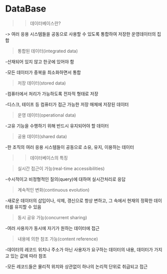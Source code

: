 DataBase
=============

>>데이터베이스란?

-> 여러 응용 시스템들을 공동으로 사용할 수 있도록
통합하여 저장한 운영데이터의 집합

>통합된 데이터(integrated data)

-산재되어 있지 않고 한곳에 있어야 함

-모든 데이터가 중복을 최소화하면서 통합

>저장 데이터(stored data)

-컴퓨터에서 처리가 가능하도록 전자적 형태로 저장

-디스크, 테이프 등 컴퓨터가 접근 가능한 저장 매체에 저장된 데이터

>운영 데이터(operational data)

-고유 기능을 수행하기 위해 반드시 유지되어야 할 데이터

>공용 데이터(shared data)

-한 조직의 여러 응용 시스템들이 공동으로 소유, 유지, 이용하는 데이터


>>데이터베이스의 특징

>실시간 접근이 가능(real-time accessibilities)

-수시적이고 비정형적인 질의(query)에 대하여 실시간처리로 응답

>계속적인 변화(continuous evolution)

-새로운 데이터의 삽입이나, 삭제, 갱신으로 항상 변하고, 그 속에서 현재의 정확한 데이터를 유지할 수 있음

>동시 공유 가능(concurrent sharing)

-여러 사용자가 동시에 자기가 원하는 데이터에 접근

>내용에 의한 참조 가능(content reference)

-데이터의 레코드 위치나 주소가 아닌 사용자가 요구하는 데이터의 내용, 데이터가 가지고 있는 값에 따라 참조

-모든 레코드들은 물리적 위치와 상관없이 하나의 논리적 단위로 취급되고 접근 

